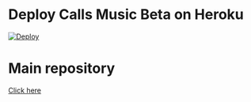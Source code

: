 # Deploy Calls Music Beta on Heroku

[![Deploy](https://www.herokucdn.com/deploy/button.svg)](https://heroku.com/deploy?template=https://github.com/matesa/callsmusic-2_heroku/)

# Main repository

[Click here](https://github.com/matesa/GoodVibesBot2)
